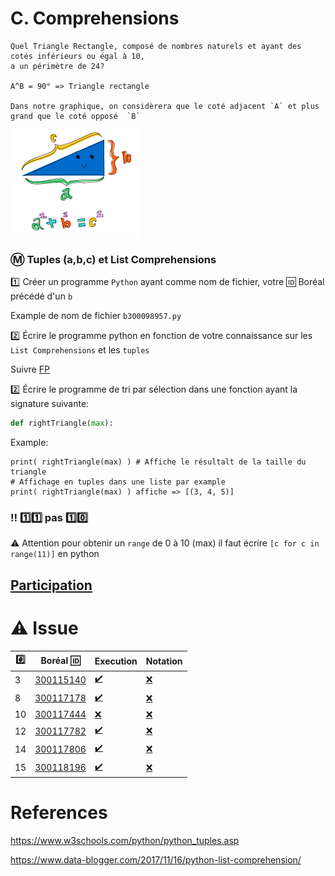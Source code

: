 # C. Comprehensions

```
Quel Triangle Rectangle, composé de nombres naturels et ayant des cotés inférieurs ou égal à 10,
a un périmètre de 24?

A^B = 90° => Triangle rectangle

Dans notre graphique, on considèrera que le coté adjacent `A` et plus grand que le coté opposé  `B`
```
<img src="images/rectangle.png" width="207" height="172"></img>

### :m: Tuples (a,b,c) et List Comprehensions

:one: Créer un programme `Python` ayant comme nom de fichier, votre :id: Boréal précédé d'un `b`

Example de nom de fichier `b300098957.py`

:two: Écrire le programme python en fonction de votre connaissance sur les `List Comprehensions` et les `tuples`

Suivre [FP](../F.FunctionalProgramming/FP.md)

:two: Écrire le programme de tri par sélection dans une fonction ayant la signature suivante:

```python
def rightTriangle(max):
```

Example: 

```
print( rightTriangle(max) ) # Affiche le résultalt de la taille du triangle 
# Affichage en tuples dans une liste par example 
print( rightTriangle(max) ) affiche => [(3, 4, 5)]
```

### :bangbang: :one::one: pas :one::zero:

:warning: Attention pour obtenir un `range` de 0 à 10 (max) il faut écrire `[c for c in range(11)]` en python 

## [Participation](.scripts/Participation.md)

# :warning: Issue

|:hash:| Boréal :id:                | Execution          | Notation         |
|------|----------------------------|--------------------|------------------|
| 3 | [300115140](b300115140.py) | [:heavy_check_mark:](.scripts/Execution.md#etudiant-300115140) | [:x:](.scripts/Notation.md#etudiant-300115140) |
| 8 | [300117178](b300117178.py) | [:heavy_check_mark:](.scripts/Execution.md#etudiant-300117178) | [:x:](.scripts/Notation.md#etudiant-300117178) |
| 10 | [300117444](b300117444.py) | [:x:](.scripts/Execution.md#etudiant-300117444) | [:x:](.scripts/Notation.md#etudiant-300117444) |
| 12 | [300117782](b300117782.py) | [:heavy_check_mark:](.scripts/Execution.md#etudiant-300117782) | [:x:](.scripts/Notation.md#etudiant-300117782) |
| 14 | [300117806](b300117806.py) | [:heavy_check_mark:](.scripts/Execution.md#etudiant-300117806) | [:x:](.scripts/Notation.md#etudiant-300117806) |
| 15 | [300118196](b300118196.py) | [:heavy_check_mark:](.scripts/Execution.md#etudiant-300118196) | [:x:](.scripts/Notation.md#etudiant-300118196) |







# References

https://www.w3schools.com/python/python_tuples.asp

https://www.data-blogger.com/2017/11/16/python-list-comprehension/

